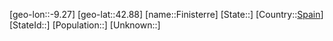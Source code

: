 ﻿---
location: [42.88,-9.27]
type: City
tags:
- geo/City


SpocWebEntityId: 30168
isDeleted: false
confidential: public

---
[geo-lon::-9.27]
[geo-lat::42.88]
[name::Finisterre]
[State::]
[Country::[Spain](geo/Continent/Europe/Spain.md)]
[StateId::]
[Population::]
[Unknown::]

